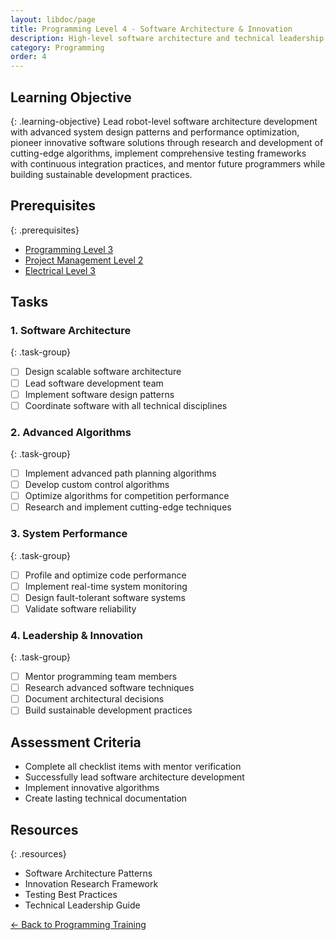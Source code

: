 ```yaml
---
layout: libdoc/page
title: Programming Level 4 - Software Architecture & Innovation
description: High-level software architecture and technical leadership
category: Programming
order: 4
---
```


## Learning Objective
{: .learning-objective}
Lead robot-level software architecture development with advanced system design patterns and performance optimization, pioneer innovative software solutions through research and development of cutting-edge algorithms, implement comprehensive testing frameworks with continuous integration practices, and mentor future programmers while building sustainable development practices.

## Prerequisites
{: .prerequisites}
- [Programming Level 3](../programming/level-3)
- [Project Management Level 2](../project-management/level-2)
- [Electrical Level 3](../electrical/level-3)

## Tasks

### 1. Software Architecture
{: .task-group}
- [ ] Design scalable software architecture
- [ ] Lead software development team
- [ ] Implement software design patterns
- [ ] Coordinate software with all technical disciplines

### 2. Advanced Algorithms
{: .task-group}
- [ ] Implement advanced path planning algorithms
- [ ] Develop custom control algorithms
- [ ] Optimize algorithms for competition performance
- [ ] Research and implement cutting-edge techniques

### 3. System Performance
{: .task-group}
- [ ] Profile and optimize code performance
- [ ] Implement real-time system monitoring
- [ ] Design fault-tolerant software systems
- [ ] Validate software reliability

### 4. Leadership & Innovation
{: .task-group}
- [ ] Mentor programming team members
- [ ] Research advanced software techniques
- [ ] Document architectural decisions
- [ ] Build sustainable development practices

## Assessment Criteria
- Complete all checklist items with mentor verification
- Successfully lead software architecture development
- Implement innovative algorithms
- Create lasting technical documentation

## Resources
{: .resources}
- Software Architecture Patterns
- Innovation Research Framework
- Testing Best Practices
- Technical Leadership Guide

[← Back to Programming Training](../)